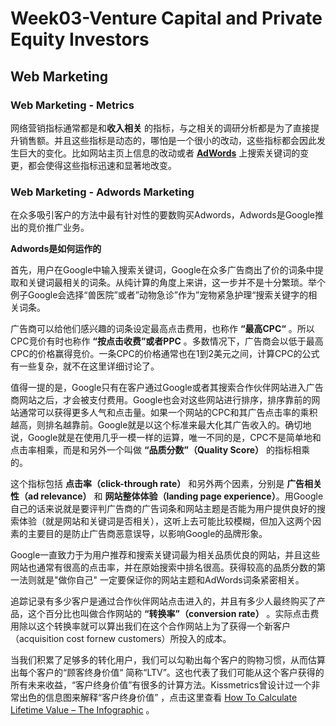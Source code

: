 # Week03-Venture Capital and Private Equity Investors
## Web Marketing
### Web Marketing - Metrics
网络营销指标通常都是和**收入相关** 的指标，与之相关的调研分析都是为了直接提升销售额。并且这些指标是动态的，哪怕是一个很小的改动，这些指标都会因此发生巨大的变化。比如网站主页上信息的改动或者 **[AdWords]( [http://www.google-adwords.cn/](http://www.google-adwords.cn/) )** 上搜索关键词的变更，都会使得这些指标迅速和显著地改变。

### Web Marketing - Adwords Marketing
在众多吸引客户的方法中最有针对性的要数购买Adwords，Adwords是Google推出的竞价推广业务。

**Adwords是如何运作的**

首先，用户在Google中输入搜索关键词，Google在众多广告商出了价的词条中提取和关键词最相关的词条。从纯计算的角度上来讲，这一步并不是十分繁琐。举个例子Google会选择“兽医院”或者”动物急诊”作为”宠物紧急护理“搜索关键字的相关词条。

广告商可以给他们感兴趣的词条设定最高点击费用，也称作 **“最高CPC“** 。所以CPC竞价有时也称作 **“按点击收费”或者PPC** 。多数情况下，广告商会以低于最高CPC的价格赢得竞价。一条CPC的价格通常也在1到2美元之间，计算CPC的公式有一些复杂，就不在这里详细讨论了。

值得一提的是，Google只有在客户通过Google或者其搜索合作伙伴网站进入广告商网站之后，才会被支付费用。Google也会对这些网站进行排序，排序靠前的网站通常可以获得更多人气和点击量。如果一个网站的CPC和其广告点击率的乘积越高，则排名越靠前。Google就是以这个标准来最大化其广告收入的。确切地说，Google就是在使用几乎一模一样的运算，唯一不同的是，CPC不是简单地和点击率相乘，而是和另外一个叫做 **“品质分数”（Quality Score）** 的指标相乘的。

这个指标包括 **点击率（click-through rate）** 和另外两个因素，分别是 **广告相关性（ad relevance）** 和 **网站整体体验（landing page experience）**。用Google自己的话来说就是要评判广告商的广告词条和网站主题是否能为用户提供良好的搜索体验（就是网站和关键词是否相关），这听上去可能比较模糊，但加入这两个因素的主要目的是防止广告商恶意误导，以影响Google的品牌形象。

Google一直致力于为用户推荐和搜索关键词最为相关品质优良的网站，并且这些网站也通常有很高的点击率，并在原始搜索中排名很高。获得较高的品质分数的第一法则就是"做你自己" 一定要保证你的网站主题和AdWords词条紧密相关。

追踪记录有多少客户是通过合作伙伴网站点击进入的，并且有多少人最终购买了产品，这个百分比也叫做合作网站的 **“转换率”（conversion rate）** 。实际点击费用除以这个转换率就可以算出我们在这个合作网站上为了获得一个新客户（acquisition cost fornew customers）所投入的成本。

当我们积累了足够多的转化用户，我们可以勾勒出每个客户的购物习惯，从而估算出每个客户的“顾客终身价值“ 简称“LTV”。这也代表了我们可能从这个客户获得的所有未来收益，“客户终身价值”有很多的计算方法。Kissmetrics曾设计过一个非常出色的信息图来解释“客户终身价值” ，点击这里查看  [How To Calculate Lifetime Value – The Infographic](https://neilpatel.com/blog/how-to-calculate-lifetime-value/?wide=1) 。

